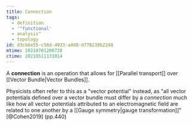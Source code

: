 ```yaml
---
title: Connection
tags:
  - definition
  - '"functional'
  - analysis"
  - topology
id: d3cb6e55-c56d-4933-a4d8-d778238b2248
mtime: 20210701200728
ctime: 20210511131014
---
```


A **connection** is an operation that allows for [[Parallel transport]] over [[Vector Bundle|Vector Bundles]].

Physicists often refer to this as a "vector potential" instead, as "all vector potentials defined over a vector bundle must differ by a _connection_ much like how all vector potentials attributed to an electromagnetic field are related to one another by a [[Gauge symmetry|gauge transformation]]" [@Cohen2019] (pp.440)
